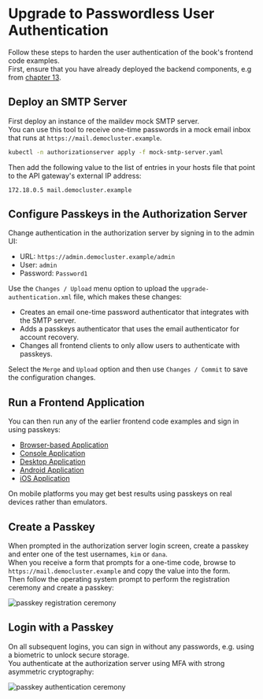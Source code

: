 # Upgrade to Passwordless User Authentication

Follow these steps to harden the user authentication of the book's frontend code examples.\
First, ensure that you have already deployed the backend components, e.g from [chapter 13](../chapter-13-browser-based-apps/README.md).

## Deploy an SMTP Server

First deploy an instance of the maildev mock SMTP server.\
You can use this tool to receive one-time passwords in a mock email inbox that runs at `https://mail.democluster.example`.

```bash
kubectl -n authorizationserver apply -f mock-smtp-server.yaml
```

Then add the following value to the list of entries in your hosts file that point to the API gateway's external IP address:

```text
172.18.0.5 mail.democluster.example
```

## Configure Passkeys in the Authorization Server

Change authentication in the authorization server by signing in to the admin UI:

- URL: `https://admin.democluster.example/admin`
- User: `admin`
- Password: `Password1`

Use the `Changes / Upload` menu option to upload the `upgrade-authentication.xml` file, which makes these changes:

- Creates an email one-time password authenticator that integrates with the SMTP server.
- Adds a passkeys authenticator that uses the email authenticator for account recovery.
- Changes all frontend clients to only allow users to authenticate with passkeys.

Select the `Merge` and `Upload` option and then use `Changes / Commit` to save the configuration changes.

## Run a Frontend Application

You can then run any of the earlier frontend code examples and sign in using passkeys:

- [Browser-based Application](../chapter-13-browser-based-apps/browser-based-application/README.md)
- [Console Application](../chapter-12-platform-specific-apps/console-app/README.md)
- [Desktop Application](../chapter-12-platform-specific-apps/desktop-app/README.md)
- [Android Application](../chapter-12-platform-specific-apps/android-app/README.md)
- [iOS Application](../chapter-12-platform-specific-apps/ios-app/README.md)

On mobile platforms you may get best results using passkeys on real devices rather than emulators.

## Create a Passkey

When prompted in the authorization server login screen, create a passkey and enter one of the test usernames, `kim` or `dana`.\
When you receive a form that prompts for a one-time code, browse to `https://mail.democluster.example` and copy the value into the form.\
Then follow the operating system prompt to perform the registration ceremony and create a passkey:

![passkey registration ceremony](images/registration-ceremony.png)

## Login with a Passkey

On all subsequent logins, you can sign in without any passwords, e.g. using a biometric to unlock secure storage.\
You authenticate at the authorization server using MFA with strong asymmetric cryptography:

![passkey authentication ceremony](images/authentication-ceremony.png)
